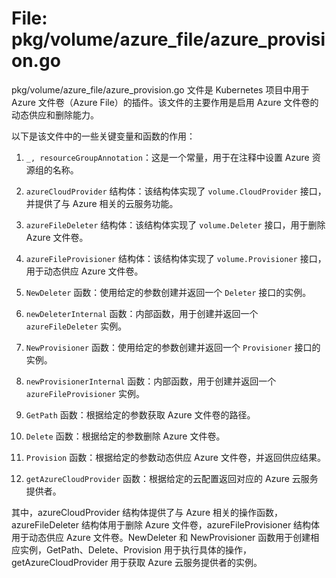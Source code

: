 # File: pkg/volume/azure_file/azure_provision.go

pkg/volume/azure_file/azure_provision.go 文件是 Kubernetes 项目中用于 Azure 文件卷（Azure File）的插件。该文件的主要作用是启用 Azure 文件卷的动态供应和删除能力。

以下是该文件中的一些关键变量和函数的作用：

1. `_, resourceGroupAnnotation`：这是一个常量，用于在注释中设置 Azure 资源组的名称。

2. `azureCloudProvider` 结构体：该结构体实现了 `volume.CloudProvider` 接口，并提供了与 Azure 相关的云服务功能。

3. `azureFileDeleter` 结构体：该结构体实现了 `volume.Deleter` 接口，用于删除 Azure 文件卷。

4. `azureFileProvisioner` 结构体：该结构体实现了 `volume.Provisioner` 接口，用于动态供应 Azure 文件卷。

5. `NewDeleter` 函数：使用给定的参数创建并返回一个 `Deleter` 接口的实例。

6. `newDeleterInternal` 函数：内部函数，用于创建并返回一个 `azureFileDeleter` 实例。

7. `NewProvisioner` 函数：使用给定的参数创建并返回一个 `Provisioner` 接口的实例。

8. `newProvisionerInternal` 函数：内部函数，用于创建并返回一个 `azureFileProvisioner` 实例。

9. `GetPath` 函数：根据给定的参数获取 Azure 文件卷的路径。

10. `Delete` 函数：根据给定的参数删除 Azure 文件卷。

11. `Provision` 函数：根据给定的参数动态供应 Azure 文件卷，并返回供应结果。

12. `getAzureCloudProvider` 函数：根据给定的云配置返回对应的 Azure 云服务提供者。

其中，azureCloudProvider 结构体提供了与 Azure 相关的操作函数，azureFileDeleter 结构体用于删除 Azure 文件卷，azureFileProvisioner 结构体用于动态供应 Azure 文件卷。NewDeleter 和 NewProvisioner 函数用于创建相应实例，GetPath、Delete、Provision 用于执行具体的操作，getAzureCloudProvider 用于获取 Azure 云服务提供者的实例。


